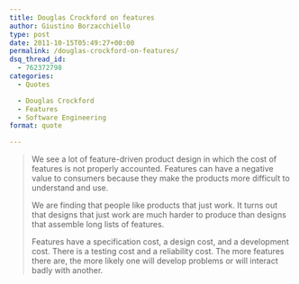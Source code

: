 ```yaml
---
title: Douglas Crockford on features
author: Giustino Borzacchiello
type: post
date: 2011-10-15T05:49:27+00:00
permalink: /douglas-crockford-on-features/
dsq_thread_id:
  - 762372798
categories:
  - Quotes

  - Douglas Crockford
  - Features
  - Software Engineering
format: quote

---
```

> We see a lot of feature-driven product design in which the cost of features is not properly accounted. Features can have a negative value to consumers because they make the products more difficult to understand and use.
> 
> We are finding that people like products that just work. It turns out that designs that just work are much harder to produce than designs that assemble long lists of features.
> 
> Features have a specification cost, a design cost, and a development cost. There is a testing cost and a reliability cost. The more features there are, the more likely one will develop problems or will interact badly with another.